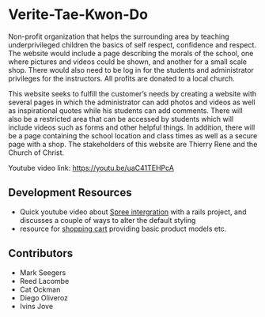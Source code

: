 # Verite-Tae-Kwon-Do
Non-profit organization that helps the surrounding area by teaching underprivileged children the basics of self respect, confidence and respect. The website would include a page describing the morals of the school, one where pictures and videos could be shown, and another for a small scale shop. There would also need to be log in for the students and administrator privileges for the instructors. All profits are donated to a local church.

This website seeks to fulfill the customer’s needs by creating a website with several pages in which the administrator can add photos and videos as well as inspirational quotes while his students can add comments. There will also be a restricted area that can be accessed by students which will include videos such as forms and other helpful things. In addition, there will be a page containing the school location and class times as well as a secure page with a shop. The stakeholders of this website are Thierry Rene and the Church of Christ.

Youtube video link: https://youtu.be/uaC41TEHPcA

## Development Resources
* Quick youtube video about [Spree intergration](https://www.youtube.com/watch?v=IgCVg-GaQ2k) with a rails project, and discusses a couple of ways to alter the default styling
* resource for [shopping cart](https://richonrails.com/articles/building-a-shopping-cart-in-ruby-on-rails) providing basic product models etc.

## Contributors
* Mark Seegers
* Reed Lacombe
* Cat Ockman
* Diego Oliveroz
* Ivins Jove
